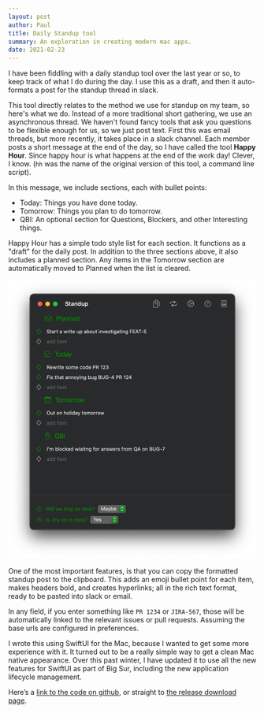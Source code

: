 ```yaml
---
layout: post
author: Paul
title: Daily Standup tool
summary: An exploration in creating modern mac apps.
date: 2021-02-23
---
```


I have been fiddling with a daily standup tool over the last year or so, to keep track of what I do during the day. I use this as a draft, and then it auto-formats a post for the standup thread in slack. 

This tool directly relates to the method we use for standup on my team, so here's what we do. Instead of a more traditional short gathering, we use an asynchronous thread. We haven't found fancy tools that ask you questions to be flexible enough for us, so we just post text. First this was email threads, but more recently, it takes place in a slack channel. Each member posts a short message at the end of the day, so I have called the tool **Happy Hour**. Since happy hour is what happens at the end of the work day! Clever, I know.  (`hh` was the name of the original version of this tool, a command line script). 

In this message, we include sections, each with bullet points:
* Today: Things you have done today. 
* Tomorrow: Things you plan to do tomorrow. 
* QBI: An optional section for Questions, Blockers, and other Interesting things.

Happy Hour has a simple todo style list for each section. It functions as a "draft" for the daily post. In addition to the three sections above, it also includes a planned section. Any items in the Tomorrow section are automatically moved to Planned when the list is cleared. 

![The user interface of HappyHour](https://github.com/p3l6/HappyHour/raw/master/Screenshot.png)

One of the most important features, is that you can copy the formatted standup post to the clipboard. This adds an emoji bullet point for each item, makes headers bold, and creates hyperlinks; all in the rich text format, ready to be pasted into slack or email. 

In any field, if you enter something like `PR 1234` or `JIRA-567`, those will be automatically linked to the relevant issues or pull requests. Assuming the base urls are configured in preferences. 

I wrote this using SwiftUI for the Mac, because I wanted to get some more experience with it. It turned out to be a really simple way to get a clean Mac native appearance. Over this past winter, I have updated it to use all the new features for SwiftUI as part of Big Sur, including the new application lifecycle management. 

Here’s a [link to the code on github](https://github.com/p3l6/HappyHour), or straight to [the release download page](https://github.com/p3l6/HappyHour/releases/latest).
